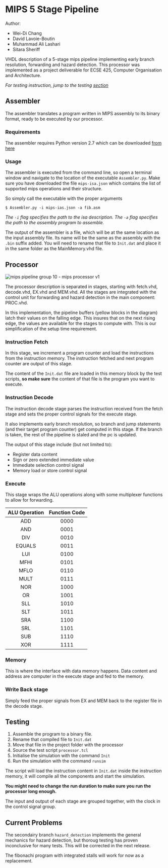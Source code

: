 # MIPS 5 Stage Pipeline

Author: 

 - Wei-Di Chang
 - David Lavoie-Boutin
 - Muhammad Ali Lashari
 - Sitara Sheriff

VHDL description of a 5-stage mips pipeline implementing early branch resolution, forwarding and hazard detection. This processor was implemented as a project deliverable for ECSE 425, Computer Organisation and Architecture.

*For testing instruction, jump to the testing [section](https://github.com/dlavoieb/ecse-425#testing)*

## Assembler

The assembler translates a program written in MIPS assembly to its binary format, ready to be executed by our processor. 

### Requirements

The assembler requires Python version 2.7 which can be downloaded [from here](https://www.python.org/downloads/release/python-2711/)

### Usage

The assembler is executed from the command line, so open a terminal window and navigate to the location of the executable `Assembler.py`. Make sure you have downloaded the file `mips-isa.json` which contains the list of supported mips operations and their structure.

So simply call the executable with the proper arguments

```
$ Assembler.py -i mips-ias.json -a fib.asm
```

*The `-i` flag specifies the path to the isa description. The `-a` flag specifies the path to the assembly program to assemble.*

The output of the assembler is a file, which will be at the same location as the input assembly file. Its name will be the same as the assembly with the `.bin` suffix added. You will need to rename that file to `Init.dat` and place it in the same folder as the MainMemory.vhd file.

## Processor

![mips pipeline group 10 - mips processor v1](https://cloud.githubusercontent.com/assets/5551220/14159058/cd0525b0-f6a1-11e5-8e37-bbeb88e81a52.png)

The processor description is separated in stages, starting with fetch.vhd, decode.vhd, EX.vhd and MEM.vhd. All the stages are integrated with the control unit for forwarding and hazard detection in the main component: PROC.vhd.

In this implementation, the pipeline buffers (yellow blocks in the diagram) latch their values on the falling edge. This insures that on the next rising edge, the values are available for the stages to compute with. This is our simplification of the setup time requirement.

### Instruction Fetch

In this stage, we increment a program counter and load the instructions from the instruction memory. The instruction fetched and next program counter are output of this stage.

The content of the `Init.dat` file are loaded in this memory block by the test scripts, **so make sure** the content of that file is the program you want to execute.

### Instruction Decode

The instruction decode stage parses the instruction received from the fetch stage and sets the proper control signals for the execute stage. 

It also implements early branch resolution, so branch and jump statements (and their target program counter) get computed in this stage. If the branch is taken, the rest of the pipeline is staled and the pc is updated.

The output of this stage include (but not limited to):

- Register data content
- Sign or zero extended immediate value
- Immediate selection control signal
- Memory load or store control signal

### Execute

This stage wraps the ALU operations along with some multiplexer functions to allow for forwarding. 

| ALU Operation | Function Code |
|:-------------:|:-------------:|
| ADD			| 0000			|
| AND			| 0001			|
| DIV			| 0010			|
| EQUALS		| 0011			|
| LUI			| 0100			|
| MFHI			| 0101			|
| MFLO			| 0110			|
| MULT			| 0111			|
| NOR			| 1000			|
| OR 			| 1001			|
| SLL			| 1010			|
| SLT			| 1011			|
| SRA			| 1100			|
| SRL			| 1101			|
| SUB			| 1110			|
| XOR			| 1111			|


### Memory

This is where the interface with data memory happens. Data content and address are computer in the execute stage and fed to the memory.

### Write Back stage

Simply feed the proper signals from EX and MEM back to the register file in the decode stage.

## Testing

 1. Assemble the program to a binary file.
 2. Rename that compiled file to `Init.dat`
 3. Move that file in the project folder with the processor
 4. Source the test script `processor.tcl`
 5. Initialise the simulation with the command `Init`
 6. Run the simulation with the command `runsim`


The script will load the instruction content in `Init.dat` inside the instruction memory, it will compile all the components and start the simulation. 

**You might need to change the run duration to make sure you run the processor long enough.**

The input and output of each stage are grouped together, with the clock in the control signal group.

## Current Problems

The secondairy branch `hazard_detection` implements the general mechanics for hazard detection, but thoroug testing has proven inconclusive for many tests. This will be corrected in the next release.

The fibonachi program with integrated stalls will work for now as a replacement.